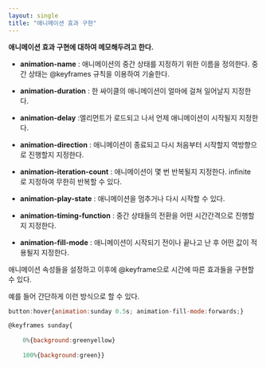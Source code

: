 ```yaml
---
layout: single
title: "애니메이션 효과 구현"
---
```


**애니메이션 효과 구현에 대하여 메모해두려고 한다.**

- **animation-name** : 애니메이션의 중간 상태를 지정하기 위한 이름을 정의한다. 중간 상태는 @keyframes 규칙을 이용하여 기술한다.

- **animation-duration** : 한 싸이클의 애니메이션이 얼마에 걸쳐 일어날지 지정한다.

- **animation-delay** :엘리먼트가 로드되고 나서 언제 애니메이션이 시작될지 지정한다.

- **animation-direction** : 애니메이션이 종료되고 다시 처음부터 시작할지 역방향으로 진행할지 지정한다.

- **animation-iteration-count** : 애니메이션이 몇 번 반복될지 지정한다. infinite 로 지정하여 무한히 반복할 수 있다.

- **animation-play-state** : 애니메이션을 멈추거나 다시 시작할 수 있다.

- **animation-timing-function** : 중간 상태들의 전환을 어떤 시간간격으로 진행할지 지정한다.

- **animation-fill-mode** : 애니메이션이 시작되기 전이나 끝나고 난 후 어떤 값이 적용될지 지정한다.



애니메이션 속성들을 설정하고 이후에 @keyframe으로 시간에 따른 효과들을 구현할 수 있다. 

예를 들어 간단하게 이런 방식으로 할 수 있다.

```javascript
button:hover{animation:sunday 0.5s; animation-fill-mode:forwards;}

@keyframes sunday{
    
    0%{background:greenyellow}
    
    100%{background:green}}
```
